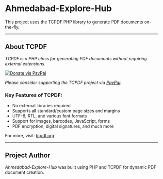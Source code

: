 # Ahmedabad-Explore-Hub

This project uses the [TCPDF](https://github.com/tecnickcom/TCPDF) PHP library to generate PDF documents on-the-fly.

---

## About TCPDF

*TCPDF is a PHP class for generating PDF documents without requiring external extensions.*

[![Donate via PayPal](https://img.shields.io/badge/donate-paypal-87ceeb.svg)](https://www.paypal.com/cgi-bin/webscr?cmd=_donations&currency_code=GBP&business=paypal@tecnick.com&item_name=donation%20for%20TCPDF%20project)

*Please consider supporting the TCPDF project via [PayPal](https://www.paypal.com/cgi-bin/webscr?cmd=_donations&currency_code=GBP&business=paypal@tecnick.com&item_name=donation%20for%20TCPDF%20project).*

### Key Features of TCPDF:
- No external libraries required
- Supports all standard/custom page sizes and margins
- UTF-8, RTL, and various font formats
- Support for images, barcodes, JavaScript, forms
- PDF encryption, digital signatures, and much more

For more, visit: [tcpdf.org](http://www.tcpdf.org)

---

## Project Author

*Ahmedabad-Explore-Hub* was built using PHP and TCPDF for dynamic PDF document creation.
